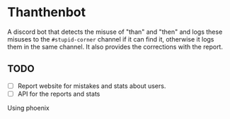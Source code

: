 # Thanthenbot

A discord bot that detects the misuse of "than" and "then" and logs these misuses to the `#stupid-corner` channel if it can find it, otherwise it logs them in the same channel. It also provides the corrections with the report.

## TODO
- [ ] Report website for mistakes and stats about users.
- [ ] API for the reports and stats

Using phoenix
